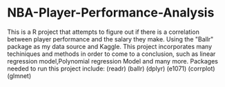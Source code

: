 # NBA-Player-Performance-Analysis
This is a R project that attempts to figure out if there is a correlation between player performance and the salary they make. Using the "Ballr" package as my data source and Kaggle. This project incorporates many techiniques and methods in order to come to a conclusion, such as linear regression model,Polynomial regression Model and many more. Packages needed to run this project include:
(readr)
(ballr)
(dplyr)
(e1071)
(corrplot)
(glmnet)
